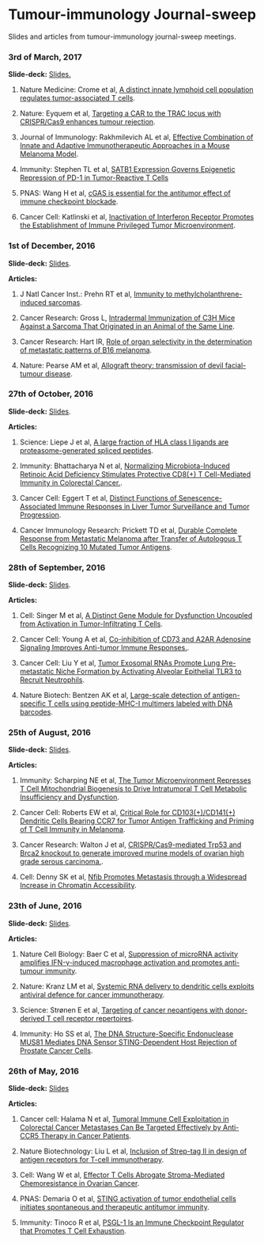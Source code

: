 # Tumour-immunology Journal-sweep

Slides and articles from tumour-immunology journal-sweep meetings.

### 3rd of March, 2017

<b>Slide-deck:</b> <a href="https://drive.google.com/file/d/0Bz7jHjHQ8OpWVTZxMVJzRm5yMTQ/view?usp=sharing">Slides.</a>

1. Nature Medicine: Crome et al, <a href="http://www.nature.com/nm/journal/vaop/ncurrent/full/nm.4278.html?WT.feed_name=subjects_translational-immunology">A distinct innate lymphoid cell population regulates tumor-associated T cells</a>.

2. Nature: Eyquem et al, <a href="http://www.nature.com/nature/journal/v543/n7643/full/nature21405.html">Targeting a CAR to the TRAC locus with CRISPR/Cas9 enhances tumour rejection</a>.

3. Journal of Immunology: Rakhmilevich AL et al, <a href="http://www.jimmunol.org/content/198/4/1575">Effective Combination of Innate and Adaptive Immunotherapeutic Approaches in a Mouse Melanoma Model</a>.

4. Immunity: Stephen TL et al, <a href="http://www.cell.com/immunity/abstract/S1074-7613(16)30521-0">SATB1 Expression Governs Epigenetic Repression of PD-1 in Tumor-Reactive T Cells</a>

5. PNAS: Wang H et al, <a href="http://www.pnas.org/content/114/7/1637">cGAS is essential for the antitumor effect of immune checkpoint blockade</a>.

6. Cancer Cell: Katlinski et al, <a href="http://www.cell.com/cancer-cell/abstract/S1535-6108(17)30004-1">Inactivation of Interferon Receptor Promotes the Establishment of Immune Privileged Tumor Microenvironment</a>.

### 1st of December, 2016

<b>Slide-deck:</b> <a href="https://drive.google.com/file/d/0Bz7jHjHQ8OpWTmdRYjZINjdNWnc/view?usp=sharing">Slides</a>.

<b>Articles:</b>

1. J Natl Cancer Inst.: Prehn RT et al, <a href="https://www.ncbi.nlm.nih.gov/pubmed/13502695">Immunity to methylcholanthrene-induced sarcomas</a>.

2. Cancer Research: Gross L, <a href="http://cancerres.aacrjournals.org/content/3/5/326">Intradermal Immunization of C3H Mice Against a Sarcoma That Originated in an Animal of the Same Line</a>.

3. Cancer Research: Hart IR, <a href="https://www.ncbi.nlm.nih.gov/pubmed/?term=7388794">Role of organ selectivity in the determination of metastatic patterns of B16 melanoma</a>.

4. Nature: Pearse AM et al, <a href="https://www.ncbi.nlm.nih.gov/pubmed/16452970">Allograft theory: transmission of devil facial-tumour disease</a>.

### 27th of October, 2016

<b>Slide-deck:</b> <a href="https://drive.google.com/file/d/0Bz7jHjHQ8OpWWm1YemduRG5iWGM/view?usp=sharing">Slides</a>.

<b>Articles:</b>

1. Science: Liepe J et al, <a href="http://science.sciencemag.org/content/354/6310/354">A large fraction of HLA class I ligands are proteasome-generated spliced peptides</a>.

2. Immunity: Bhattacharya N et al, <a href="https://www.ncbi.nlm.nih.gov/pubmed/27590114">Normalizing Microbiota-Induced Retinoic Acid Deficiency Stimulates Protective CD8(+) T Cell-Mediated Immunity in Colorectal Cancer.</a>.

3. Cancer Cell: Eggert T et al, <a href="https://www.ncbi.nlm.nih.gov/pubmed/27728804">Distinct Functions of Senescence-Associated Immune Responses in Liver Tumor Surveillance and Tumor Progression</a>. 

4. Cancer Immunology Research: Prickett TD et al, <a href="https://www.ncbi.nlm.nih.gov/pubmed/27312342">Durable Complete Response from Metastatic Melanoma after Transfer of Autologous T Cells Recognizing 10 Mutated Tumor Antigens</a>.

### 28th of September, 2016

<b>Slide-deck:</b> <a href="https://drive.google.com/file/d/0Bz7jHjHQ8OpWNU1fQ1dBRzNCTTA/view?usp=sharing">Slides</a>.

<b>Articles:</b>

1. Cell: Singer M et al, <a href="https://www.ncbi.nlm.nih.gov/pubmed/27610572">A Distinct Gene Module for Dysfunction Uncoupled from Activation in Tumor-Infiltrating T Cells</a>.

2. Cancer Cell: Young A et al, <a href="https://www.ncbi.nlm.nih.gov/pubmed/27622332">Co-inhibition of CD73 and A2AR Adenosine Signaling Improves Anti-tumor Immune Responses.</a>.

3. Cancer Cell: Liu Y et al, <a href="https://www.ncbi.nlm.nih.gov/pubmed/27505671">Tumor Exosomal RNAs Promote Lung Pre-metastatic Niche Formation by Activating Alveolar Epithelial TLR3 to Recruit Neutrophils</a>.

4. Nature Biotech: Bentzen AK et al, <a href="https://www.ncbi.nlm.nih.gov/pubmed/27571370">Large-scale detection of antigen-specific T cells using peptide-MHC-I multimers labeled with DNA barcodes</a>.

### 25th of August, 2016

<b>Slide-deck:</b> <a href="https://drive.google.com/file/d/0Bz7jHjHQ8OpWYk1RTDhULUlUTjA/view?usp=sharing">Slides</a>.

<b>Articles:</b>

1. Immunity: Scharping NE et al, <a href="http://www.ncbi.nlm.nih.gov/pubmed/27496732">The Tumor Microenvironment Represses T Cell Mitochondrial Biogenesis to Drive Intratumoral T Cell Metabolic Insufficiency and Dysfunction</a>.

2. Cancer Cell: Roberts EW et al, <a href="http://www.ncbi.nlm.nih.gov/pubmed/27424807">Critical Role for CD103(+)/CD141(+) Dendritic Cells Bearing CCR7 for Tumor Antigen Trafficking and Priming of T Cell Immunity in Melanoma</a>.

3. Cancer Research: Walton J et al, <a href="http://www.ncbi.nlm.nih.gov/pubmed/27530326">CRISPR/Cas9-mediated Trp53 and Brca2 knockout to generate improved murine models of ovarian high grade serous carcinoma.</a>.

4. Cell: Denny SK et al, <a href="http://www.ncbi.nlm.nih.gov/pubmed/27374332">Nfib Promotes Metastasis through a Widespread Increase in Chromatin Accessibility</a>.

### 23th of June, 2016

<b>Slide-deck:</b> 
<a href="https://drive.google.com/open?id=0Bz7jHjHQ8OpWOXFrU0FYbzIzYUk">Slides</a>.

<b>Articles:</b>

1. Nature Cell Biology: Baer C et al, <a href="http://www.ncbi.nlm.nih.gov/pubmed/27295554">Suppression of microRNA activity amplifies IFN-γ-induced macrophage activation and promotes anti-tumour immunity</a>.

2. Nature: Kranz LM et al, <a href="http://www.ncbi.nlm.nih.gov/pubmed/27281205">Systemic RNA delivery to dendritic cells exploits antiviral defence for cancer immunotherapy</a>.

3. Science: Strønen E et al, <a href="http://www.ncbi.nlm.nih.gov/pubmed/27198675">Targeting of cancer neoantigens with donor-derived T cell receptor repertoires</a>.

4. Immunity: Ho SS et al, <a href="http://www.ncbi.nlm.nih.gov/pubmed/27178469">The DNA Structure-Specific Endonuclease MUS81 Mediates DNA Sensor STING-Dependent Host Rejection of Prostate Cancer Cells</a>.

### 26th of May, 2016

<b>Slide-deck:</b> 
<a href="https://drive.google.com/file/d/0Bz7jHjHQ8OpWaHVFUWtJeU1DZ0E/view?usp=sharing">Slides</a>

<b>Articles:</b>

1. Cancer cell: Halama N et al, <a href="http://www.ncbi.nlm.nih.gov/pubmed/27070705">Tumoral Immune Cell Exploitation in Colorectal Cancer Metastases Can Be Targeted Effectively by Anti-CCR5 Therapy in Cancer Patients</a>.

2. Nature Biotechnology: Liu L et al, <a href="http://www.ncbi.nlm.nih.gov/pubmed/26900664">Inclusion of Strep-tag II in design of antigen receptors for T-cell immunotherapy</a>.

3. Cell: Wang W et al, <a href="http://www.ncbi.nlm.nih.gov/pubmed/27133165">Effector T Cells Abrogate Stroma-Mediated Chemoresistance in Ovarian Cancer</a>.

4. PNAS: Demaria O et al, <a href="http://www.ncbi.nlm.nih.gov/pubmed/26607445">STING activation of tumor endothelial cells initiates spontaneous and therapeutic antitumor immunity</a>.

5. Immunity: Tinoco R et al, <a href="http://www.ncbi.nlm.nih.gov/pubmed/27192578">PSGL-1 Is an Immune Checkpoint Regulator that Promotes T Cell Exhaustion</a>.
